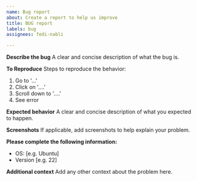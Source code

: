 ```yaml
---
name: Bug report
about: Create a report to help us improve
title: BUG report
labels: bug
assignees: fedi-nabli

---
```


**Describe the bug**
A clear and concise description of what the bug is.

**To Reproduce**
Steps to reproduce the behavior:
1. Go to '...'
2. Click on '....'
3. Scroll down to '....'
4. See error

**Expected behavior**
A clear and concise description of what you expected to happen.

**Screenshots**
If applicable, add screenshots to help explain your problem.

**Please complete the following information:**
 - OS: [e.g. Ubuntu]
 - Version [e.g. 22]

**Additional context**
Add any other context about the problem here.
